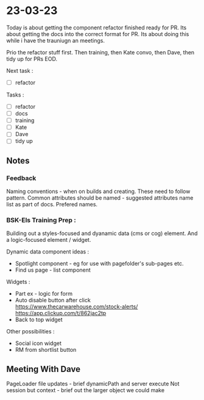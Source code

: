 # 23-03-23

Today is about getting the component refactor finished ready for PR.
Its about getting the docs into the correct format for PR.
Its about doing this while i have the trauniugn an meetings.

Prio the refactor stuff first.
Then training, then Kate convo, then Dave, then tidy up for PRs EOD.

Next task :
- [ ] refactor

Tasks :
- [ ] refactor
- [ ] docs
- [ ] training
- [ ] Kate
- [ ] Dave
- [ ] tidy up

## Notes

### Feedback
Naming conventions - when on builds and creating.
These need to follow pattern.
Common attributes should be named - suggested attributes name list as part of docs.
Prefered names.

### BSK-Els Training Prep :
Building out a styles-focused and dyanamic data (cms or cog) element. And a logic-focused element / widget.

Dynamic data component ideas :
- Spotlight component - eg for use with pagefolder's sub-pages etc.
- Find us page - list component

Widgets :
- Part ex - logic for form
- Auto disable button after click
    https://www.thecarwarehouse.com/stock-alerts/
    https://app.clickup.com/t/862jac2tp
- Back to top widget

Other possibilities :
- Social icon widget
- RM from shortlist button

## Meeting With Dave
PageLoader file updates - brief dynamicPath and server execute
Not session but context - brief out the larger object we could make

